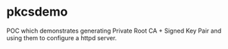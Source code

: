 # pkcsdemo
POC which demonstrates generating Private Root CA + Signed Key Pair and using them to configure a httpd server.
